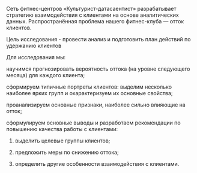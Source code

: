 Сеть фитнес-центров «Культурист-датасаентист» разрабатывает стратегию взаимодействия с клиентами на основе аналитических данных. Распространённая проблема нашего фитнес-клуба — отток клиентов.

Цель исследования - провести анализ и подготовить план действий по удержанию клиентов

Для исследования мы:

научимся прогнозировать вероятность оттока (на уровне следующего месяца) для каждого клиента;

сформируем типичные портреты клиентов: выделим несколько наиболее ярких групп и охарактеризуем их основные свойства;

проанализируем основные признаки, наиболее сильно влияющие на отток;

сформулируем основные выводы и разработаем рекомендации по повышению качества работы с клиентами:

1) выделить целевые группы клиентов;

2) предложить меры по снижению оттока;

3) определить другие особенности взаимодействия с клиентами.
